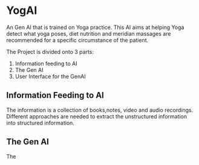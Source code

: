 # YogAI
An Gen AI that is trained on Yoga practice. This AI aims at helping Yoga detect what yoga poses, diet nutrition and meridian massages are recommended for a specific circumstance of the patient.

The Project is divided onto 3 parts:
1. Information feeding to AI
2. The Gen AI
3. User Interface for the GenAI


## Information Feeding to AI
The information is a collection of books,notes, video and audio recordings. Different approaches are needed to extract the unstructured information into structured information. 

## The Gen AI
The 

